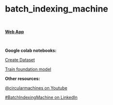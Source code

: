 # batch_indexing_machine

<br>

<b>[Web App](https://huggingface.co/spaces/Circularmachines/batch_indexing_machine)</b>

<br>

<b>Google colab notebooks:</b>

[Create Dataset](https://colab.research.google.com/github/circularmachines/batch_indexing_machine/blob/main/Create_dataset.ipynb)

[Train foundation model](https://colab.research.google.com/github/circularmachines/batch_indexing_machine/blob/main/Train_foundation_model.ipynb)


<b>Other resources:</b>

[@circularmachines on Youtube](https://www.youtube.com/@circularmachines)

[#BatchIndexingMachine on LinkedIn](https://www.linkedin.com/search/results/all/?keywords=%23batchindexingmachine)
